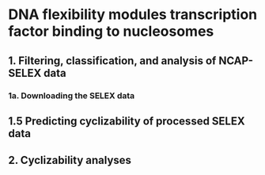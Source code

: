 # DNA flexibility modules transcription factor binding to nucleosomes

## 1. Filtering, classification, and analysis of NCAP-SELEX data

### 1a. Downloading the SELEX data


## 1.5 Predicting cyclizability of processed SELEX data 

## 2. Cyclizability analyses

